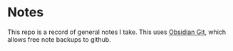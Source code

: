 # Notes

This repo is a record of general notes I take. This uses [Obsidian Git](https://github.com/Vinzent03/obsidian-git), which allows free note backups to github.
